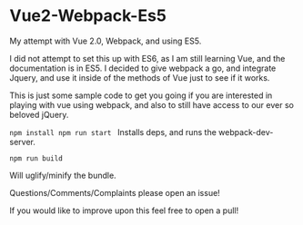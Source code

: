 # Vue2-Webpack-Es5
My attempt with Vue 2.0, Webpack, and using ES5. 

I did not attempt to set this up with ES6, as I am still learning Vue, and the documentation is in ES5. I decided to give webpack a go, and integrate Jquery, and use it inside of the methods of Vue just to see if it works. 

This is just some sample code to get you going if you are interested in playing with vue using webpack, and also to still have access to our ever so beloved jQuery. 

`npm install
 npm run start
`
Installs deps, and runs the webpack-dev-server. 


`npm run build`


Will uglify/minify the bundle. 


Questions/Comments/Complaints please open an issue!

If you would like to improve upon this feel free to open a pull!
